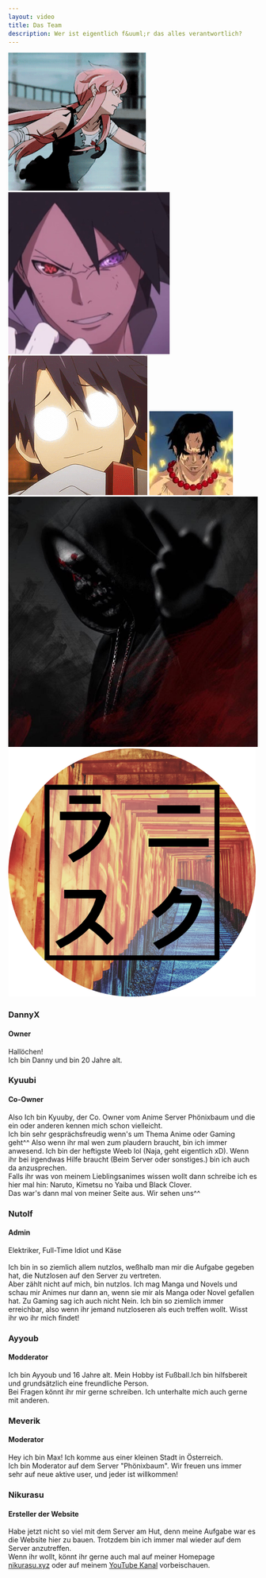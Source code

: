 ```yaml
---
layout: video
title: Das Team
description: Wer ist eigentlich f&uuml;r das alles verantwortlich?
---
```

<div class="team-section">
    <div class="ps">
        <a onclick="changesize('p1')"><img src="assets/images/danny.gif" alt="dannyx"></a>
        <a onclick="changesize('p2')"><img src="assets/images/kyuubi.png" alt="kyuubi"></a>
        <a onclick="changesize('p3')"><img src="assets/images/nutolf.gif" alt="nutolf"></a>
        <a onclick="changesize('p4')"><img src="assets/images/ayyoub.png" alt="ayyoub"></a>
        <a onclick="changesize('p5')"><img src="assets/images/meverik.png" alt="meveric"></a>
        <a onclick="changesize('p6')"><img src="assets/images/nikurasu.png" alt="meveric"></a>
    </div>
    <div class="section" id="p1">
        <h3 class="name">DannyX</h3>
        <h4 class="name">Owner</h4>
        <span class="border"></span>
        <p>Hallöchen!<br>
        Ich bin Danny und bin 20 Jahre alt.</p>
    </div>
     <div class="section" id="p2">
        <h3 class="name">Kyuubi</h3>
        <h4 class="name">Co-Owner</h4>
        <span class="border"></span>
        <p>Also Ich bin Kyuuby, der Co. Owner vom Anime Server Phönixbaum und die ein oder anderen kennen mich schon vielleicht.<br>
        Ich bin sehr gesprächsfreudig wenn's um Thema Anime oder Gaming geht^^ Also wenn ihr mal wen zum plaudern braucht, bin ich immer anwesend.
        Ich bin der heftigste Weeb lol (Naja, geht eigentlich xD). Wenn ihr bei irgendwas Hilfe braucht (Beim Server oder sonstiges.) bin ich auch da anzusprechen.<br>
        Falls ihr was von meinem Lieblingsanimes wissen wollt dann schreibe ich es hier mal hin: Naruto, Kimetsu no Yaiba und Black Clover.<br>
        Das war's dann mal von meiner Seite aus. Wir sehen uns^^</p>
    </div>
    <div class="section" id="p3">
        <h3 class="name">Nutolf</h3>
        <h4 class="name">Admin</h4>
        <span class="border"></span>
        <p>Elektriker, Full-Time Idiot und Käse<br><br>
        Ich bin in so ziemlich allem nutzlos, weßhalb man mir die Aufgabe gegeben hat, die Nutzlosen auf den Server zu vertreten.<br>
        Aber zählt nicht auf mich, bin nutzlos. Ich mag Manga und Novels und schau mir Animes nur dann an, wenn sie mir als Manga oder Novel gefallen hat.
        Zu Gaming sag ich auch nicht Nein. Ich bin so ziemlich immer erreichbar, also wenn ihr jemand nutzloseren als euch treffen wollt. Wisst ihr wo ihr mich findet!</p>
    </div>
    <div class="section" id="p4">
        <h3 class="name">Ayyoub</h3>
        <h4 class="name">Modderator</h4>
        <span class="border"></span>
        <p>Ich bin Ayyoub und 16 Jahre alt.
        Mein Hobby ist Fußball.Ich bin hilfsbereit und grundsätzlich eine freundliche Person.<br>
        Bei Fragen könnt ihr mir gerne schreiben. Ich unterhalte mich auch gerne mit anderen.</p>
    </div>
    <div class="section" id="p5">
        <h3 class="name">Meverik</h3>
        <h4 class="name">Moderator</h4>
        <span class="border"></span>
        <p>Hey ich bin Max! Ich komme aus einer kleinen Stadt in Österreich.<br>
        Ich bin Moderator auf dem Server "Phönixbaum". Wir freuen uns immer sehr auf neue aktive user, und jeder ist willkommen!</p>
    </div>
    <div class="section" id="p6">
        <h3 class="name">Nikurasu</h3>
        <h4 class="name">Ersteller der Website</h4>
        <span class="border"></span>
        <p>Habe jetzt nicht so viel mit dem Server am Hut, denn meine Aufgabe war es die Website hier zu bauen. Trotzdem bin ich immer mal wieder auf dem Server anzutreffen.<br>
        Wenn ihr wollt, k&ouml;nnt ihr gerne auch mal auf meiner Homepage <a href="https://www.nikurasu.xyz">nikurasu.xyz</a> oder auf meinem <a href="https://www.youtube.com/channel/UCcwpq3E1Nx-_DDPcBu_c9gg?view_as=subscriber">YouTube Kanal</a> vorbeischauen.</p>
    </div>
</div>